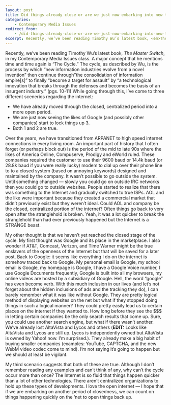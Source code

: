 ```yaml
---
layout: post
title: Did things already close or are we just now embarking into new territory?
categories:
    - Contemporary Media Issues
redirect_from:
    - /did-things-already-close-or-are-we-just-now-embarking-into-new-territory/
excerpt: Recently, we’ve been reading Timothy Wu’s latest book, <em>The Master Switch</em>, in my Contemporary Media Issues class. A major concept that he mentions time and time again is “The Cycle.” The cycle, as described by Wu, is the process by which “new information industries evolve from a novel invention” then continue through”the consolidation of information empire[s]” to finally “become a target for assault” by “a technological innovation that breaks through the defenses and becomes the basis of an insurgent industry.”
---
```


Recently, we’ve been reading Timothy Wu’s latest book, *The Master Switch*, in my Contemporary Media Issues class. A major concept that he mentions time and time again is “The Cycle.” The cycle, as described by Wu, is the process by which “new information industries evolve from a novel invention” then continue through”the consolidation of information empire[s]” to finally “become a target for assault” by “a technological innovation that breaks through the defenses and becomes the basis of an insurgent industry.” (pgs. 10-11) While going through this, I’ve come to three different scenerios regarding the internet:

* We have already moved through the closed, centralized period into a more open period.
* We are just now seeing the likes of Google (and possibly other companies) start to lock things up 3.
* Both 1 and 2 are true.

<!--more-->

Over the years, we have transitioned from ARPANET to high speed internet connections in every living room. An important part of history that I often forget (or perhaps block out) is the period of the mid to late 90s where the likes of America Online, Compuserve, Prodigy and eWorld ruled. These companies required the customer to use their 9600 baud or 14.4k baud (or 28.8k baud if you were really lucky) modem to dial up over their phone line to to a closed system (based on annoying keywords) designed and maintained by the company. It wasn’t possible to go outside the system. Until something changed — slowly you could go on outside IRC networks then you could go to outside websites. People started to realize that there was something to the Internet and gradually switched to true ISPs. AOL and the like were important because they created a commercial market that didn’t previously exist but they weren’t ideal. Could AOL and company be the closed, centralized portion of the internet? Often things go back to very open after the stranglehold is broken. Yeah, it was a lot quicker to break the stranglehold than had ever previously happened but the Internet is a STRANGE beast.

My other thought is that we haven’t yet reached the closed stage of the cycle. My first thought was Google and its place in the marketplace. I also wonder if AT&amp;T, Comcast, Verizon, and Time Warner might be the true enslavers of the openness of the Internet but that will be saved for a later post. Back to Google: it seems like everything I do on the internet is somehow traced back to Google. My personal email is Google, my school email is Google, my homepage is Google, I have a Google Voice number, I use Google Documents frequently, Google is built into all my browsers, my online videos are hosted by a subsidiary of Google. Hell, the word “google” has even become verb. With this much inclusion in our lives (and let’s not forget about the hidden inclusions of ads and the tracking they do), I can barely remember what it was like without Google. They are pretty logical method of displaying websites on the net but what if they stopped doing things in such a logical manner? They could pretty easily lead us to certain places on the internet if they wanted to. How long before they see the $$$ in letting certain companies be the only search results that come up. Sure, you could use another search engine, but what if there wasn’t another. We’ve already lost AltaVista and Lycos and others (**EDIT:** Looks like AltaVista and Lycos are still up. Lycos is independently owned but AltaVista is owned by Yahoo! now. I’m surprised.). They already make a big habit of buying smaller companies (examples: YouTube, CAPTCHA, and the new WebM video codec come to mind). I’m not saying it’s going to happen but we should at least be vigilant.

My third scenario suggests that both of these are true. Although I don’t remember reading any examples and can’t think of any, why can’t the cycle occur more than once? The Internet is so fluid that things happen quicker than a lot of other technologies. There aren’t centralized organizations to hold up these types of developments. I love the open internet — I hope that if we are embarking on another period of closedness, we can count on things happening quickly on the ‘net to open things back up.
